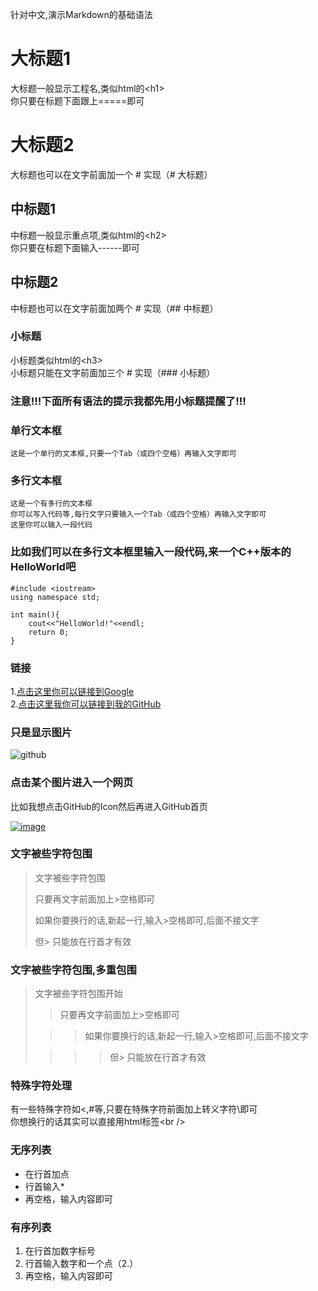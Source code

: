 针对中文,演示Markdown的基础语法

大标题1
===================================
  大标题一般显示工程名,类似html的\<h1\><br />
  你只要在标题下面跟上=====即可

# 大标题2
  大标题也可以在文字前面加一个 # 实现（# 大标题）

中标题1
-----------------------------------
  中标题一般显示重点项,类似html的\<h2\><br />
  你只要在标题下面输入------即可

## 中标题2
  中标题也可以在文字前面加两个 # 实现（## 中标题）

### 小标题
  小标题类似html的\<h3\><br />
  小标题只能在文字前面加三个 # 实现（### 小标题）

### 注意!!!下面所有语法的提示我都先用小标题提醒了!!! 

### 单行文本框
    这是一个单行的文本框,只要一个Tab（或四个空格）再输入文字即可
        
### 多行文本框  
    这是一个有多行的文本框
    你可以写入代码等,每行文字只要输入一个Tab（或四个空格）再输入文字即可
    这里你可以输入一段代码

### 比如我们可以在多行文本框里输入一段代码,来一个C++版本的HelloWorld吧
	#include <iostream>
	using namespace std;
	
	int main(){
		cout<<"HelloWorld!"<<endl;
		return 0;
	}
### 链接
1.[点击这里你可以链接到Google](http://www.google.com)<br />
2.[点击这里我你可以链接到我的GitHub](https://github.com/tangxiadi)<br />

### 只是显示图片
![github](https://avatars0.githubusercontent.com/u/9555093?v=3&s=256 "我的GitHub头像")

### 点击某个图片进入一个网页
  比如我想点击GitHub的Icon然后再进入GitHub首页

[![image](https://github.com/images/modules/dashboard/bootcamp/octocat_setup.png "GitHub")](http://www.github.com/)

### 文字被些字符包围
> 文字被些字符包围
>
> 只要再文字前面加上>空格即可
>
> 如果你要换行的话,新起一行,输入>空格即可,后面不接文字
>
> 但> 只能放在行首才有效

### 文字被些字符包围,多重包围
> 文字被些字符包围开始
>
> > 只要再文字前面加上>空格即可
>
>  > > 如果你要换行的话,新起一行,输入>空格即可,后面不接文字
>
> > > > 但> 只能放在行首才有效

### 特殊字符处理
有一些特殊字符如<,#等,只要在特殊字符前面加上转义字符\即可<br />
你想换行的话其实可以直接用html标签\<br /\>

### 无序列表

* 在行首加点
* 行首输入*
* 再空格，输入内容即可

### 有序列表
1. 在行首加数字标号
2. 行首输入数字和一个点（2.）
3. 再空格，输入内容即可
